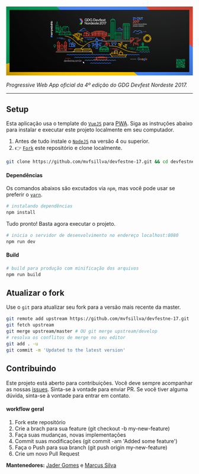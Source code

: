 ![Devfest image](devfest.png)

_Progressive Web App oficial da 4º edição do GDG Devfest Nordeste 2017._

___

## Setup
Esta aplicação usa o template do [`VueJS`](https://vuejs.org/) para [PWA](https://github.com/vuejs-templates/pwa). Siga as instruções abaixo para instalar e executar este projeto localmente em seu computador.

1. Antes de tudo instale o [`NodeJS`](https://nodejs.org/) na versão 4 ou superior.
2. :point_right: [`Fork`](https://github.com/mvfsillva/devfestne-17/fork) este repositório e clone localmente.

``` bash
git clone https://github.com/mvfsillva/devfestne-17.git && cd devfestne-17
```

#### Dependências

Os comandos abaixos são excutados via `npm`, mas você pode usar se preferir o [`yarn`](https://yarnpkg.com/pt-BR/).

``` bash
# instalando dependências
npm install
```

Tudo pronto! Basta agora executar o projeto.

``` bash
# inicia o servidor de desenvolvimento no endereço localhost:8080
npm run dev
```

#### Build

``` bash
# build para produção com minificação dos arquivos
npm run build
```

## Atualizar o fork

Use o `git` para atualizar seu fork para a versão mais recente da master.

``` bash
git remote add upstream https://github.com/mvfsillva/devfestne-17.git
git fetch upstream
git merge upstream/master # OU git merge upstream/develop
# resolva os conflitos de merge no seu editor
git add . -u
git commit -m 'Updated to the latest version'
```

## Contribuindo

Este projeto está aberto para contribuições. Você deve sempre acompanhar as nossas [issues](https://github.com/mvfsillva/devfestne-17/issues). Sinta-se à vontade para enviar PR. Se você tiver alguma dúvida, sinta-se à vontade para entrar em contato.

#### workflow geral

1. Fork este repositório
2. Crie a brach para sua feature (git checkout -b my-new-feature)
3. Faça suas mudanças, novas implementações
4. Commit suas modificações (git commit -am 'Added some feature')
6. Faça o Push para sua branch (git push origin my-new-feature)
7. Crie um novo Pull Request

**Mantenedores:** [Jader Gomes](https://github.com/jjaderg) e [Marcus Silva](https://github.com/mvfsillva)
